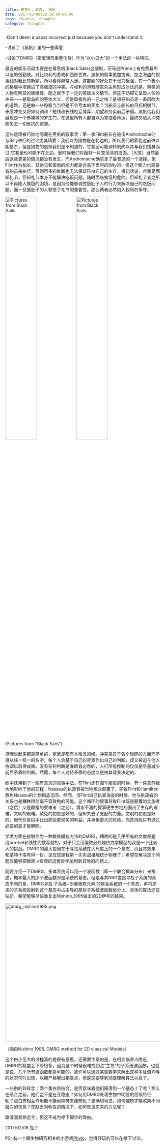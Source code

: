 ```yaml
---
title: 重整化，基态， 黑帆
date: 2017-02-08T23:38:00+00:00
tags: chinese, thoughts
category: thoughts
---
```


-Don't deem a paper incorrect just because you don't understand it.

-讨论了《黑帆》里的一些寓意

-讨论了DMRG（密度矩阵重整化群）作为“以小见大”的一个手法的一些特征。

最近的娱乐活动主要是在看黑帆(Black Sails)这部剧，亚马逊Prime上有免费看所以追的很勤快。对比权利的游戏和西部世界，黑帆的叙事更加古典，加之海盗的叙事线对我比较新颖，所以看得异常入迷。这部剧的好处在于张力极强，在一个极小的格局中浓缩进了高强度的冲突。与权利的游戏随意杀主角形成对比的是，黑帆的人物有明显的层级性，随之赋予了一定的英雄主义情节。但这不妨碍它呈现人性的冲突——是取岛屿的整体大义，还是取报仇的一己之快？是领导船员走一条风险大的道路，还是做一些稳稳当当但是不会亏本的买卖？当船员与船长的目标相脱节，矛盾冲突又将如何调和？短线和长线相互博弈，期望和务实前后矛盾。黑帆给我们展现是一个赤裸裸的罗生门，在这里所有人都自以为掌控着命运，最终又陷入冲突而失去一切反抗的资源。

这些道理被巧妙地隐藏在黑帆的叙事里：第一季Flint船长在追击Andromache时与Billy进行的讨论尤其精要：我们以为猎物是在北边的，所以我们朝着北边前进以期猎杀，但是猎物的选择我们是不知道的，它甚至可能调转航向以其与我们错身而过;它甚至也可能不在北边，到时候我们将面对一片空荡荡的海面。（大意）当然最后这些更差的情况都没有发生，而Andromache确实走了最普通的一个选择。但Flint作为船长，其远见和策划的能力都是远高于当时的Billy的，但这个能力也需要有船员来执行，否则再多的推断也无法保证Flint自己的生存。换句话说，仓禀足而知礼节，但知礼节本身不能解决吃饭问题，随时面临挨饿的危险。但知礼节者之所以不再陷入挨饿的困境，是因为他能够调控饿肚子人的行为来解决自己的吃饭问题，而一旦饿肚子的人顿悟了礼节的重要性，那么两者必然陷入权利的争夺。


<img width="45%" src="{static}/wp-content/uploads/2017/02/screenshot-from-2017-02-05-18-40-53.png" alt="Pictures from Black Sails"></img>
<img width="45%" src="{static}/wp-content/uploads/2017/02/screenshot-from-2017-02-05-18-41-08.png" alt="Pictures from Black Sails"></img>

(Pictures from "Black Sails")

道理说起来都是简单的，家家却都有本难念的经。冲突来自于各个琐碎的方面而不遵从任一统一的名字。每个人会基于自己的背景作出自己的判断，却又被迫与他人协调以取得成果。没有任何判断是准确且必然的，人们所能控制的仅仅是尽量减少前后矛盾的判断。然而，每个人对待矛盾的态度又是由其背景决定的。

剧中还用到了一些有意思的叙事手法。在Flint还在海军服役的时候，有一件意外极大地影响了他的前程：Nassau的执政官被当地民众颠覆了，导致Flint和Hamilton赦免Nassau的计划彻底泡汤。然而，当Flint自己执掌海盗的时候，他与执政者的关系也是糟糕得丝毫不容赦免的可能。这个循环的叙事导致Flint既是颠覆的实施者（之后）又是颠覆的受难者（之前）。滴水不漏的叙事硬生生地刻画出了生存的艰难，文明的艰难。赦免的初衷是好的，但却失去了支配的力量。文明的初衷是好的，但代价是拱手让出那些更现实的利益，并承担更大的风险，而这风险只有通过必要的恶才能解除。

学术方面在接触作为一种数值模拟方法的DMRG，糟糕的是几乎所有的文献都是用bra-ket和线性代数写就的，对于只会用偏微分处理热力学模型的我是一个比较大的挑战。DMRG的最大应用在于寻找系统在大尺度上的一个基态，而且其效果和蒙特卡洛有得一拼。这应该是我第一次实战接触统计物理了，希望在解决这个问题后能够把微观-&gt;宏观的这套哲学运用到其他的问题上。

简要介绍一下DMRG，多体系统可以用一个波函数（即一个联合概率分布）来描述，概率最大的那个波函数即是系统的基态。但是与其NRG直接寻找子系统的基态不同的是，DMRG寻找 子系统+少量微观元素 的联合系统的一个基态，再将原来的子系统投射到这个基态中占主导的那些子系统波函数组分上。具体的算法还在钻研，希望能够尽快重复出Nishino_1995做出的2D伊辛的结果。

<img class="alignnone size-full wp-image-176" src="{static}/wp-content/uploads/2017/02/dmrg_nishino1995.png" alt="dmrg_nishino1995.png" width="599" height="449" />

（摘自Nishino 1995, DMRG method for 2D classical Models）

这个由小见大的过程真的是很有意思。还需要注意的是，在相变临界点附近，DMRG的精度会下降很多，因为这个时候很难找到占“主导”的子系统波函数，也就是说，几乎所有波函数都是可能的。或许可以通过某些数学来解出这种本征值均等的状况何时出现，以期严格解出相变点，但是这要等到彻底理解算法以后了。

一些别的碎碎念：两个蛋白质结合，是否意味着他们降落到一个基态上了呢？那么在结合之前，他们岂不是在亚稳态？如何用DMRG处理生物中明显的层级特征呢？蛋白质相互作用能不能用算符来建模呢？更确切地说，如何建模才能收集不同层次的信息？在缺乏对称性的情况下，如何改良原来的方法呢？

路漫漫其修远兮，但这不成为停下脚步的理由。

2017/02/08
瓶子

PS: 有一个跟生物研究相关的小游戏<a href="http://phylo.cs.mcgill.ca/">Phylo</a>，觉得好玩的可以在楼下讨论。

&nbsp;